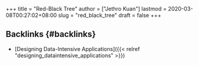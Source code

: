 +++
title = "Red-Black Tree"
author = ["Jethro Kuan"]
lastmod = 2020-03-08T00:27:02+08:00
slug = "red_black_tree"
draft = false
+++

## Backlinks {#backlinks}

-   [Designing Data-Intensive Applications]({{< relref "designing_dataintensive_applications" >}})
